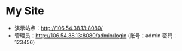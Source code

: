 # My Site

- 演示站点：http://106.54.38.13:8080/
- 管理员：http://106.54.38.13:8080/admin/login (账号：admin 密码：123456)
